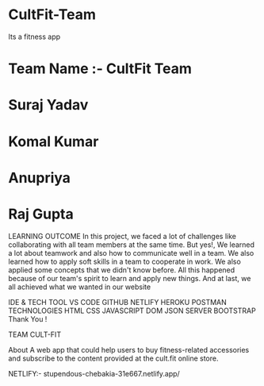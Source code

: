 # CultFit-Team
Its a fitness app
# Team Name :- CultFit Team
# Suraj Yadav
# Komal Kumar
# Anupriya
# Raj Gupta

LEARNING OUTCOME
In this project, we faced a lot of challenges like collaborating with all team members at the same time. But yes!, We learned a lot about teamwork and also how to communicate well in a team. We also learned how to apply soft skills in a team to cooperate in work. We also applied some concepts that we didn't know before. All this happened because of our team's spirit to learn and apply new things. And at last, we all achieved what we wanted in our website

IDE & TECH TOOL
VS CODE
GITHUB
NETLIFY
HEROKU
POSTMAN
TECHNOLOGIES
HTML
CSS
JAVASCRIPT
DOM
JSON SERVER
BOOTSTRAP
Thank You !

TEAM CULT-FIT

About
A web app that could help users to buy fitness-related accessories and subscribe to the content provided at the cult.fit online store.

  NETLIFY:- stupendous-chebakia-31e667.netlify.app/
